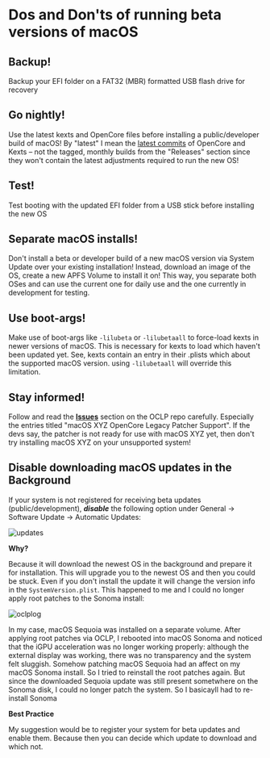 # Dos and Don'ts of running beta versions of macOS

## Backup!
Backup your EFI folder on a FAT32 (MBR) formatted USB flash drive for recovery

## Go nightly!
Use the latest kexts and OpenCore files before installing a public/developer build of macOS! By "latest" I mean the [latest commits](https://dortania.github.io/builds/?product=OpenCorePkg&viewall=true) of OpenCore and Kexts – not the tagged, monthly builds from the "Releases" section since they won't contain the latest adjustments required to run the new OS!

## Test!
Test booting with the updated EFI folder from a USB stick before installing the new OS

## Separate macOS installs!
Don't install a beta or developer build of a new macOS version via System Update over your existing installation! Instead, download an image of the OS, create a new APFS Volume to install it on! This way, you separate both OSes and can use the current one for daily use and the one currently in development for testing.

## Use boot-args!
Make use of boot-args like `-lilubeta` or `-lilubetaall` to force-load kexts in newer versions of macOS. This is necessary for kexts to load which haven't been updated yet. See, kexts contain an entry in their .plists which about the supported macOS version. using `-lilubetaall` will override this limitation. 

## Stay informed!
Follow and read the [**Issues**](https://github.com/dortania/OpenCore-Legacy-Patcher/issues) section on the OCLP repo carefully. Especially the entries titled "macOS XYZ OpenCore Legacy Patcher Support". If the devs say, the patcher is not ready for use with macOS XYZ yet, then don't try installing macOS XYZ on your unsupported system!

## Disable downloading macOS updates in the Background
If your system is not registered for receiving beta updates (public/development), ***disable*** the following option under General &rarr; Software Update &rarr; Automatic Updates:

![updates](https://github.com/user-attachments/assets/545f2ad9-bbc8-42f0-9ec6-ad9e5c99c8d6)

**Why?**

Because it will download the newest OS in the background and prepare it for installation. This will upgrade you to the newest OS and then you could be stuck. Even if you don't install the update it will change the version info in the `SystemVersion.plist`. This happened to me and I could no longer apply root patches to the Sonoma install:

![oclplog](https://github.com/user-attachments/assets/a27acd40-9c0c-48b9-b765-ca11972d66f2)

In my case, macOS Sequoia was installed on a separate volume. After applying root patches via OCLP, I rebooted into macOS Sonoma and noticed that the iGPU acceleration was no longer working properly: although the external display was working, there was no transparency and the system felt sluggish. Somehow patching macOS Sequoia had an affect on my macOS Sonoma install. So I tried to reinstall the root patches again. But since the downloaded Sequoia update was still present sometwhere on the Sonoma disk, I could no longer patch the system. So I basicayll had to re-install Sonoma

**Best Practice**

My suggestion would be to register your system for beta updates and enable them. Because then you can decide which update to download and which not.
